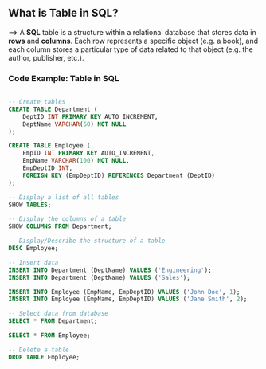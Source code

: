 ## What is Table in SQL?

==> A **SQL** table is a structure within a relational database that stores data in **rows** and **columns**. Each row represents a specific object (e.g. a book), and each column stores a particular type of data related to that object (e.g. the author, publisher, etc.).

### Code Example: Table in SQL

```sql

-- Create tables
CREATE TABLE Department (
    DeptID INT PRIMARY KEY AUTO_INCREMENT,
    DeptName VARCHAR(50) NOT NULL
);

CREATE TABLE Employee (
    EmpID INT PRIMARY KEY AUTO_INCREMENT,
    EmpName VARCHAR(100) NOT NULL,
    EmpDeptID INT,
    FOREIGN KEY (EmpDeptID) REFERENCES Department (DeptID)
);

-- Display a list of all tables
SHOW TABLES;

-- Display the columns of a table
SHOW COLUMNS FROM Department;

-- Display/Describe the structure of a table
DESC Employee;

-- Insert data
INSERT INTO Department (DeptName) VALUES ('Engineering');
INSERT INTO Department (DeptName) VALUES ('Sales');

INSERT INTO Employee (EmpName, EmpDeptID) VALUES ('John Doe', 1);
INSERT INTO Employee (EmpName, EmpDeptID) VALUES ('Jane Smith', 2);

-- Select data from database
SELECT * FROM Department;

SELECT * FROM Employee;

-- Delete a table
DROP TABLE Employee;

```
